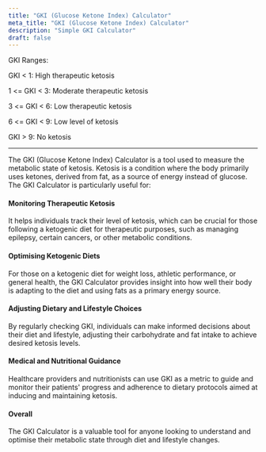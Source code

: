 ```yaml
---
title: "GKI (Glucose Ketone Index) Calculator"
meta_title: "GKI (Glucose Ketone Index) Calculator"
description: "Simple GKI Calculator"
draft: false
---
```


GKI Ranges:

GKI < 1: High therapeutic ketosis

1 <= GKI < 3: Moderate therapeutic ketosis

3 <= GKI < 6: Low therapeutic ketosis

6 <= GKI < 9: Low level of ketosis

GKI > 9: No ketosis

---

The GKI (Glucose Ketone Index) Calculator is a tool used to measure the metabolic state of ketosis. Ketosis is a condition where the body primarily uses ketones, derived from fat, as a source of energy instead of glucose. The GKI Calculator is particularly useful for:

#### Monitoring Therapeutic Ketosis

It helps individuals track their level of ketosis, which can be crucial for those following a ketogenic diet for therapeutic purposes, such as managing epilepsy, certain cancers, or other metabolic conditions.

#### Optimising Ketogenic Diets

For those on a ketogenic diet for weight loss, athletic performance, or general health, the GKI Calculator provides insight into how well their body is adapting to the diet and using fats as a primary energy source.

#### Adjusting Dietary and Lifestyle Choices

By regularly checking GKI, individuals can make informed decisions about their diet and lifestyle, adjusting their carbohydrate and fat intake to achieve desired ketosis levels.

#### Medical and Nutritional Guidance

Healthcare providers and nutritionists can use GKI as a metric to guide and monitor their patients' progress and adherence to dietary protocols aimed at inducing and maintaining ketosis.

#### Overall

The GKI Calculator is a valuable tool for anyone looking to understand and optimise their metabolic state through diet and lifestyle changes.
